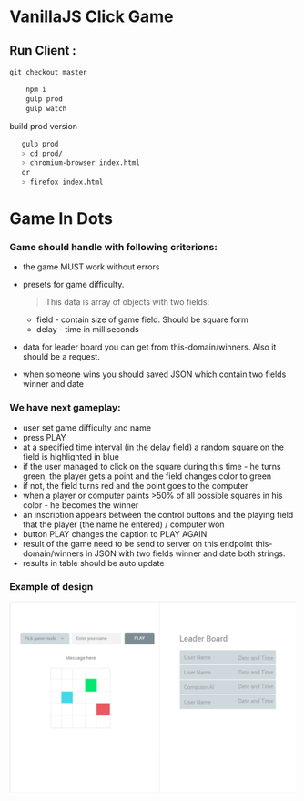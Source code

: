 # VanillaJS Click Game


## Run Client :
```
git checkout master
```
```bash
    npm i
    gulp prod
    gulp watch
```

build prod version
```bash
   gulp prod
   > cd prod/
   > chromium-browser index.html
   or
   > firefox index.html
```

# Game In Dots

### Game should handle with following criterions:

- the game MUST work without errors
- presets for game difficulty.
    >This data is array of objects with two fields:
    - field - contain size of game field. Should be square form
    - delay - time in milliseconds
    
- data for leader board you can get from this-domain/winners. Also it should be a request.

- when someone wins you should saved JSON which contain two fields winner and date

### We have next gameplay:
- user set game difficulty and name
- press PLAY
- at a specified time interval (in the delay field) a random square on the field is highlighted in blue
- if the user managed to click on the square during this time - he turns green, the player gets a point and the field changes color to green
- if not, the field turns red and the point goes to the computer
- when a player or computer paints >50% of all possible squares in his color - he becomes the winner
- an inscription appears between the control buttons and the playing field that the player (the name he entered) / computer won
- button PLAY changes the caption to PLAY AGAIN
- result of the game need to be send to server on this endpoint this-domain/winners in JSON with two fields winner and date both strings.
- results in table should be auto update

### Example of design
![Example of design](https://github.com/SnisarOnline/TestWork-Click_Game/blob/master/src/assets/game-example.png)
